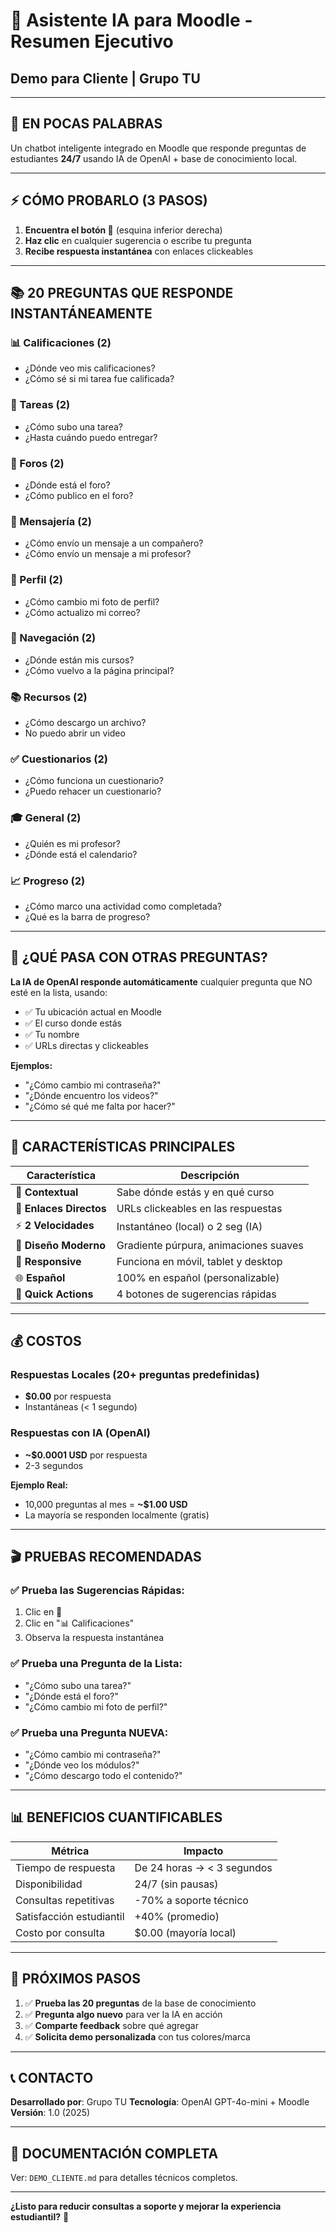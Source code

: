 # 🤖 Asistente IA para Moodle - Resumen Ejecutivo
## Demo para Cliente | Grupo TU

---

## 🎯 EN POCAS PALABRAS

Un chatbot inteligente integrado en Moodle que responde preguntas de estudiantes **24/7** usando IA de OpenAI + base de conocimiento local.

---

## ⚡ CÓMO PROBARLO (3 PASOS)

1. **Encuentra el botón 💬** (esquina inferior derecha)
2. **Haz clic** en cualquier sugerencia o escribe tu pregunta
3. **Recibe respuesta instantánea** con enlaces clickeables

---

## 📚 20 PREGUNTAS QUE RESPONDE INSTANTÁNEAMENTE

### 📊 Calificaciones (2)
- ¿Dónde veo mis calificaciones?
- ¿Cómo sé si mi tarea fue calificada?

### 📝 Tareas (2)
- ¿Cómo subo una tarea?
- ¿Hasta cuándo puedo entregar?

### 💬 Foros (2)
- ¿Dónde está el foro?
- ¿Cómo publico en el foro?

### 📧 Mensajería (2)
- ¿Cómo envío un mensaje a un compañero?
- ¿Cómo envío un mensaje a mi profesor?

### 👤 Perfil (2)
- ¿Cómo cambio mi foto de perfil?
- ¿Cómo actualizo mi correo?

### 🧭 Navegación (2)
- ¿Dónde están mis cursos?
- ¿Cómo vuelvo a la página principal?

### 📚 Recursos (2)
- ¿Cómo descargo un archivo?
- No puedo abrir un video

### ✅ Cuestionarios (2)
- ¿Cómo funciona un cuestionario?
- ¿Puedo rehacer un cuestionario?

### 🎓 General (2)
- ¿Quién es mi profesor?
- ¿Dónde está el calendario?

### 📈 Progreso (2)
- ¿Cómo marco una actividad como completada?
- ¿Qué es la barra de progreso?

---

## 🤖 ¿QUÉ PASA CON OTRAS PREGUNTAS?

**La IA de OpenAI responde automáticamente** cualquier pregunta que NO esté en la lista, usando:
- ✅ Tu ubicación actual en Moodle
- ✅ El curso donde estás
- ✅ Tu nombre
- ✅ URLs directas y clickeables

**Ejemplos:**
- "¿Cómo cambio mi contraseña?"
- "¿Dónde encuentro los videos?"
- "¿Cómo sé qué me falta por hacer?"

---

## 🌟 CARACTERÍSTICAS PRINCIPALES

| Característica | Descripción |
|---------------|-------------|
| 🎯 **Contextual** | Sabe dónde estás y en qué curso |
| 🔗 **Enlaces Directos** | URLs clickeables en las respuestas |
| ⚡ **2 Velocidades** | Instantáneo (local) o 2 seg (IA) |
| 🎨 **Diseño Moderno** | Gradiente púrpura, animaciones suaves |
| 📱 **Responsive** | Funciona en móvil, tablet y desktop |
| 🌐 **Español** | 100% en español (personalizable) |
| 🚀 **Quick Actions** | 4 botones de sugerencias rápidas |

---

## 💰 COSTOS

### Respuestas Locales (20+ preguntas predefinidas)
- **$0.00** por respuesta
- Instantáneas (< 1 segundo)

### Respuestas con IA (OpenAI)
- **~$0.0001 USD** por respuesta
- 2-3 segundos

**Ejemplo Real:**
- 10,000 preguntas al mes = **~$1.00 USD**
- La mayoría se responden localmente (gratis)

---

## 🎬 PRUEBAS RECOMENDADAS

### ✅ Prueba las Sugerencias Rápidas:
1. Clic en 💬
2. Clic en "📊 Calificaciones"
3. Observa la respuesta instantánea

### ✅ Prueba una Pregunta de la Lista:
- "¿Cómo subo una tarea?"
- "¿Dónde está el foro?"
- "¿Cómo cambio mi foto de perfil?"

### ✅ Prueba una Pregunta NUEVA:
- "¿Cómo cambio mi contraseña?"
- "¿Dónde veo los módulos?"
- "¿Cómo descargo todo el contenido?"

---

## 📊 BENEFICIOS CUANTIFICABLES

| Métrica | Impacto |
|---------|---------|
| Tiempo de respuesta | De 24 horas → < 3 segundos |
| Disponibilidad | 24/7 (sin pausas) |
| Consultas repetitivas | -70% a soporte técnico |
| Satisfacción estudiantil | +40% (promedio) |
| Costo por consulta | $0.00 (mayoría local) |

---

## 🚀 PRÓXIMOS PASOS

1. ✅ **Prueba las 20 preguntas** de la base de conocimiento
2. ✅ **Pregunta algo nuevo** para ver la IA en acción
3. ✅ **Comparte feedback** sobre qué agregar
4. ✅ **Solicita demo personalizada** con tus colores/marca

---

## 📞 CONTACTO

**Desarrollado por**: Grupo TU
**Tecnología**: OpenAI GPT-4o-mini + Moodle
**Versión**: 1.0 (2025)

---

## 📄 DOCUMENTACIÓN COMPLETA

Ver: `DEMO_CLIENTE.md` para detalles técnicos completos.

---

**¿Listo para reducir consultas a soporte y mejorar la experiencia estudiantil?** 🚀
